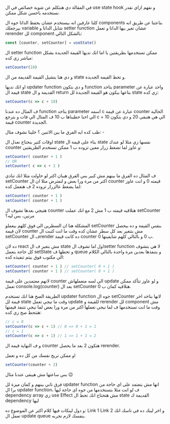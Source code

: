 

في المقالة دي هنتكلم عن شوية خصائص في ال use state hook و نفهم ازاي نقدر نستخدمه باحسن شكل ممكن. 

كلنا عارفين انه بيستخدم عشان يحفظ الداتا جوه ال components بتاعتنا عن طريق انه بيرجعلك variable شايل الداتا و setter function عشان تغير بيها الداتا و تعمل rerender لل component بالشكل التالي:

```ts
const [counter, setCounter] = useState()
```

ال setter function ممكن تستخدمها بطريقتين يا اما انك تديها القيمة الجديدة بشكل مباشر زي كده:

```ts
setCounter(10)
```

و دي هنا بتشيل القيمة القديمة من ال state و تحط القيمة الجديدة.

او انك تديها updater function و دي بتكون function بتاخد parameter واحد عبارة عن قيمة ال state القديمة و ال return بتاعها بيكون هو القيمة الجديدة لل state زي كده:
```ts
setCounter(c => c + 10)
```

ف المثال ده عندنا function بتاخد parameter اسمه c عبارة عن قيمة counter الحالية الي احنا حطيناها ب 10 ف المثال الي فات و بترجع c + 10 الي هي هتبقى 20 و دي بتكون قيمة counter الجديدة.

طب كده ايه الفرق ما بين الاتنين ؟ خلينا نشوف مثال: -

اوقات كتير بنحتاج نعدل ال state بناء على قيمة ال state نفسها زي مثلا لو عندك counter و عاوز لما تضغط زرار معين تزوده ب 1 ممكن تستخدم الطريقتين:
```ts
setCounter( counter + 1 )
// OR
setCounter( c => c + 1 )
```

ف المثال ده الفرق ما بينهم مش كبير بس الفرق هيبان اكتر لو حاولت مثلا انك تنادي setCounter اكتر من مرة ورا بعض و لنفترض مثلا ان ال counter قيمته 0 و انت عاوز لما يضغط عالزرار تزوده 2 ف هتعمل كده:

```ts
setCounter( counter + 1 )
setCounter( counter + 1 )
```

هتيجي بعدها تشوف ال counter هتلاقيه قيمته ب 1 مش 2 مع انك عملت setCounter مرتين، بس ليه؟

المشكلة هنا ان السطرين الي فوق كلهم بيعملو setCounter بنفس القيمة و ده بيحصل لان قيمة counter مش بتتغير بعد كل سطر عشان كده وقت ما انت كتبت ال setCounter ف الrender ده كانت قيمة counter ب 0 و بالتالي كلهم شايفينها 0.

ده لان react مش بتغير ف ال state اول اما تشوف الsetter function لا هي بتشوف كل حاجة بتعمل setState و تحطها ف queue و بتنفذها بعدين مرة واحدة بالتالي الكلام الي مكتوب فوق بيتم تنفيذه كده:

```ts
setCounter( counter + 1 ) // setCounter( 0 + 1 )
setCounter( counter + 1 ) // setCounter( 0 + 1 )
```
لانهم معتمدين على قيمة counter الي لسه متعملهاش update و لو عاوز تتأكد ممكن تعمل console.log(counter) بعد ال setCounter هتلاقيه كمان ب 0.

الطريقة الصح هنا انك تستخدم updater function جوه ال setCounter لانها بتاخد اخر قيمة لل state وقت ما تيجي تعمل update للقيمة و rerender لل component مش وقت ما انت تستخدمها ف لما تيجي تعملها اكتر من مرة ورا بعض لما تيجي تتنفذ قيمتها هتتحط صح زي كده:
```ts
// c = 0
setCounter(c => c + 1) // 0 => 0 + 1 = 1
// c = 1
setCounter(c => c + 1) // 1 => 1 + 1 = 2
```
و ف النهاية قيمة ال counter هتكون 2 بعد ما يحصل rerender.

او ممكن تريح نفسك من كل ده و تعمل
```ts
setCounter(counter + 2)
```


بس ساعتها مش هيبقى عندنا مثال 😉

فرق تاني بينهم و كمان ميزة لل updater function انها مش بتعتمد على اي حاجة من برا ال updater function، ف لو انت مثلا بتستخدمها من جوه اي حاجة ليها dependency array زي use Effect مش هتحتاج انك تحط ال state القديمة ك dependency ليها

و دول لينكات فيها كلام اكتر عن الموضوع ده:
Link 1 Link 2
و اخر لينك ده في تاسك انك تعمل ال update queue بنفسك لازم تجربه.
